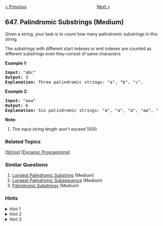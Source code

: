 <!--|This file generated by command(leetcode description); DO NOT EDIT.    |-->
<!--+----------------------------------------------------------------------+-->
<!--|@author    Openset <openset.wang@gmail.com>                           |-->
<!--|@link      https://github.com/openset                                 |-->
<!--|@home      https://github.com/openset/leetcode                        |-->
<!--+----------------------------------------------------------------------+-->

[< Previous](https://github.com/openset/leetcode/tree/master/problems/maximum-length-of-pair-chain "Maximum Length of Pair Chain")
　　　　　　　　　　　　　　　　
[Next >](https://github.com/openset/leetcode/tree/master/problems/replace-words "Replace Words")

## 647. Palindromic Substrings (Medium)

<p>
Given a string, your task is to count how many palindromic substrings in this string.
</p>

<p>
The substrings with different start indexes or end indexes are counted as different substrings even they consist of same characters. 
</p>

<p><b>Example 1:</b><br />
<pre>
<b>Input:</b> "abc"
<b>Output:</b> 3
<b>Explanation:</b> Three palindromic strings: "a", "b", "c".
</pre>
</p>

<p><b>Example 2:</b><br />
<pre>
<b>Input:</b> "aaa"
<b>Output:</b> 6
<b>Explanation:</b> Six palindromic strings: "a", "a", "a", "aa", "aa", "aaa".
</pre>
</p>

<p><b>Note:</b><br>
<ol>
<li>The input string length won't exceed 1000.</li>
</ol>
</p>

### Related Topics
  [[String](https://github.com/openset/leetcode/tree/master/tag/string/README.md)]
  [[Dynamic Programming](https://github.com/openset/leetcode/tree/master/tag/dynamic-programming/README.md)]

### Similar Questions
  1. [Longest Palindromic Substring](https://github.com/openset/leetcode/tree/master/problems/longest-palindromic-substring) (Medium)
  1. [Longest Palindromic Subsequence](https://github.com/openset/leetcode/tree/master/problems/longest-palindromic-subsequence) (Medium)
  1. [Palindromic Substrings](https://github.com/openset/leetcode/tree/master/problems/palindromic-substrings) (Medium)

### Hints
<details>
<summary>Hint 1</summary>
How can we reuse a previously computed palindrome to compute a larger palindrome?
</details>
<details>
<summary>Hint 2</summary>
If “aba” is a palindrome, is “xabax” and palindrome? Similarly is “xabay” a palindrome?
</details>
<details>
<summary>Hint 3</summary>
Complexity based hint:</br>
If we use brute-force and check whether for every start and end position a substring is a palindrome we have O(n^2) start - end pairs and O(n) palindromic checks. Can we reduce the time for palindromic checks to O(1) by reusing some previous computation?
</details>
